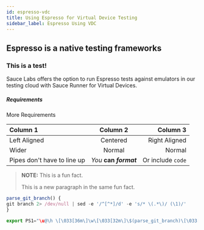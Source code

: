 ```yaml
---
id: espresso-vdc
title: Using Espresso for Virtual Device Testing
sidebar_label: Espresso Using VDC
---
```


## Espresso is a native testing frameworks

### This is a test!

Sauce Labs offers the option to run Espresso tests against emulators in our testing cloud with Sauce Runner for Virtual Devices.

##### Requirements

More Requirements

| Column 1 | Column 2 | Column 3 |
| :-------------------------- | :---: | ---:|
| Left Aligned | Centered | Right Aligned |
| Wider | Normal | Normal |
| Pipes don't have to line up | *You* **can** ***format*** | Or include `code` |

> **NOTE:** This is a fun fact.
>
> This is a new paragraph in the same fun fact.

```js
parse_git_branch() {
git branch 2> /dev/null | sed -e '/^[^*]/d' -e 's/* \(.*\)/ (\1)/'
}

export PS1="\u@\h \[\033[36m\]\w\[\033[32m\]\$(parse_git_branch)\[\033[00m\] $ "
```

